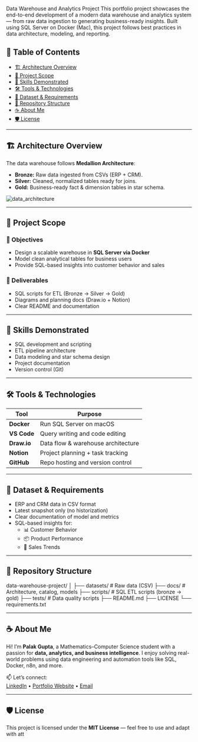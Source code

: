 Data Warehouse and Analytics Project
This portfolio project showcases the end-to-end development of a modern data warehouse and analytics system — from raw data ingestion to generating business-ready insights. Built using SQL Server on Docker (Mac), this project follows best practices in data architecture, modeling, and reporting.


## 📌 Table of Contents
- [🏗️ Architecture Overview](#-architecture-overview)
- [📖 Project Scope](#-project-scope)
- [🧠 Skills Demonstrated](#-skills-demonstrated)
- [🛠️ Tools & Technologies](#-tools--technologies)
- [🚀 Dataset & Requirements](#-dataset--requirements)
- [📂 Repository Structure](#-repository-structure)
- [☕ About Me](#-about-me)
- [🛡️ License](#-license)

---

## 🏗️ Architecture Overview

The data warehouse follows **Medallion Architecture**:
- **Bronze:** Raw data ingested from CSVs (ERP + CRM).
- **Silver:** Cleaned, normalized tables ready for joins.
- **Gold:** Business-ready fact & dimension tables in star schema.

![data_architecture](docs/data_architecture.drawio) <!-- Optional image preview -->

---

## 📖 Project Scope

### 🎯 Objectives
- Design a scalable warehouse in **SQL Server via Docker**
- Model clean analytical tables for business users
- Provide SQL-based insights into customer behavior and sales

### 🔧 Deliverables
- SQL scripts for ETL (Bronze → Silver → Gold)
- Diagrams and planning docs (Draw.io + Notion)
- Clear README and documentation

---

## 🧠 Skills Demonstrated
- SQL development and scripting
- ETL pipeline architecture
- Data modeling and star schema design
- Project documentation
- Version control (Git)

---

## 🛠️ Tools & Technologies
| Tool          | Purpose                          |
|---------------|-----------------------------------|
| **Docker**    | Run SQL Server on macOS           |
| **VS Code**   | Query writing and code editing    |
| **Draw.io**   | Data flow & warehouse architecture|
| **Notion**    | Project planning + task tracking  |
| **GitHub**    | Repo hosting and version control  |

---

## 🚀 Dataset & Requirements

- ERP and CRM data in CSV format
- Latest snapshot only (no historization)
- Clear documentation of model and metrics
- SQL-based insights for:
  - 📊 Customer Behavior
  - 📦 Product Performance
  - 💸 Sales Trends

---

## 📂 Repository Structure

data-warehouse-project/
│
├── datasets/ # Raw data (CSV)
├── docs/ # Architecture, catalog, models
├── scripts/ # SQL ETL scripts (bronze → gold)
├── tests/ # Data quality scripts
├── README.md
├── LICENSE
└── requirements.txt

---

## ☕ About Me

Hi! I’m **Palak Gupta**, a Mathematics–Computer Science student with a passion for **data, analytics, and business intelligence**. I enjoy solving real-world problems using data engineering and automation tools like SQL, Docker, n8n, and more.

📫 Let’s connect:  
[LinkedIn](https://linkedin.com) • [Portfolio Website](https://yourname.github.io) • [Email](mailto:your@email.com)

---

## 🛡️ License

This project is licensed under the **MIT License** — feel free to use and adapt with att


